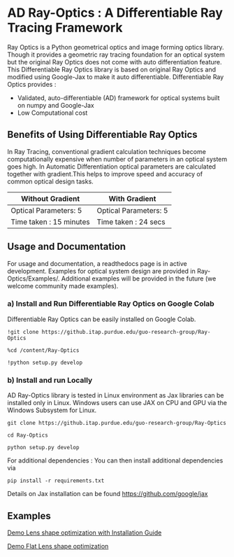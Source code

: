 # AD Ray-Optics : A Differentiable Ray Tracing Framework
Ray Optics is a Python geometrical optics and image forming optics library. Though it provides a geometric ray tracing foundation for an optical system but the original Ray Optics does not come with auto differentiation feature.
This Differentiable Ray Optics library is based on original Ray Optics and modified using Google-Jax to make it auto differentiable.
Differentiable Ray Optics provides : 
* Validated, auto-differentiable (AD) framework for optical systems built on numpy and Google-Jax
* Low Computational cost 

## Benefits of Using Differentiable Ray Optics 
In Ray Tracing, conventional gradient calculation techniques become computationally expensive when number of parameters in an optical system goes high.
In Automatic Differentiation optical parameters are calculated together with gradient.This helps to improve speed and accuracy of common optical design tasks.

Without Gradient| With Gradient
-------------|-----------------
Optical Parameters: 5 | Optical Parameters: 5
Time taken : 15 minutes | Time taken : 24 secs
## Usage and Documentation
For usage and documentation, a readthedocs page is in active development. Examples for optical system design are provided in Ray-Optics/Examples/. Additional examples will be provided in the future (we welcome community made examples). 

### a) Install and Run Differentiable Ray Optics on Google Colab
Differentiable Ray Optics can be easily installed on Google Colab. 

`!git clone https://github.itap.purdue.edu/guo-research-group/Ray-Optics`

`%cd /content/Ray-Optics`

`!python setup.py develop`

### b) Install and run Locally 
AD Ray-Optics library is tested in Linux environment as Jax libraries can be installed only in Linux. Windows users can use JAX on CPU and GPU via the Windows Subsystem for Linux.

`git clone https://github.itap.purdue.edu/guo-research-group/Ray-Optics`

`cd Ray-Optics`

`python setup.py develop`

For additional dependencies : 
You can then install additional dependencies via 

`pip install -r requirements.txt`

Details on Jax installation can be found https://github.com/google/jax

## Examples
[Demo Lens shape optimization with Installation Guide](https://colab.research.google.com/drive/1FdzNLfRtQDwqgn2NaoXE_66t68sRPzAv?authuser=2#scrollTo=wrTXUUlk5Cmk)

[Demo Flat Lens shape optimization](https://colab.research.google.com/drive/1578cQ-ZtrGUE3I22Gxmwu1MA_TaVQZd2)

